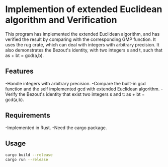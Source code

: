 # Implemention of extended Euclidean algorithm and Verification

This program has implemented the extended Euclidean algorithm, and has verified the result by comparing with the corresponding GMP function. It uses the rug crate, which can deal with integers with arbitrary precision. It also demonstrates the Bezout's identity, with two integers s and t, such that as + bt = gcd(a,b).

## Features

-Handle integers with arbitrary precision.
-Compare the built-in gcd function and the self implemented gcd with extended Euclidean algorithm.
-Verify the Bezout's identity that exist two integers s and t: as + bt = gcd(a,b).

## Requirements

-Implemented in Rust.
-Need the cargo package.

## Usage
```bash
cargo build --release
cargo run --release
```